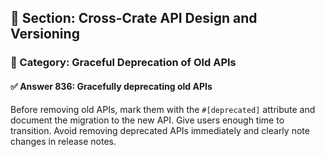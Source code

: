 ## 📘 Section: Cross-Crate API Design and Versioning  
### 🔹 Category: Graceful Deprecation of Old APIs  
#### ✅ Answer 836: Gracefully deprecating old APIs

Before removing old APIs, mark them with the `#[deprecated]` attribute and document the migration to the new API. Give users enough time to transition. Avoid removing deprecated APIs immediately and clearly note changes in release notes.
